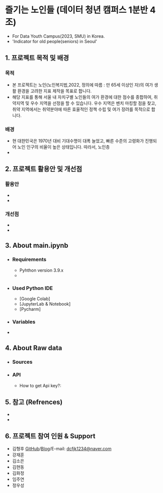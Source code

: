 # 즐기는 노인들 (데이터 청년 캠퍼스 1분반 4조)
- For Data Youth Campus(2023, SMU) in Korea.
- 'Indicator for old people(seniors) in Seoul'

## 1. 프로젝트 목적 및 배경
  ### 목적
  - 본 프로젝트는 노인(노인복지법,2022, 정의에 따름 : 만 65세 이상인 자)의 여가 생활 환경을 고려한 지표 제작을 목표로 합니다.
  - 해당 지표를 통해 서울 내 자치구별 노인들의 여가 환경에 대한 점수를 종합하여, 취약지역 및 우수 지역을 선정을 할 수 있습니다.
    우수 지역은 벤치 마킹할 점을 찾고, 취약 지역에서는 취약분야에 따른 효울적인 정책 수립 및 여가 장려를 목적으로 합니다.

  ### 배경
  - 현 대한민국은 1970년 대비 기대수명이 대폭 늘었고, 빠른 수준의 고령화가 진행되어 노인 인구의 비율이 높은 상태입니다.
    따라서, 노인층
  -
  

## 2. 프로젝트 활용안 및 개선점
 ### 활용안
  -
  -
 ### 개선점
  -
  -
## 3. About main.ipynb
 - ### Requirements
   - Pyhthon version 3.9.x 
   -
 - ### Used Python IDE
   - [Google Colab]
   - [JupyterLab & Notebook]
   - [Pycharm]
 - ### Variables
 - 
## 4. About Raw data
 - ### Sources
 - ### API
   - How to get Api key?: 
## 5. 참고 (Refrences)
 -
 -
## 6. 프로젝트 참여 인원 & Support
- 김형후 [GitHub](https://github.com/Shaerrr)/[Blog](https://blog.naver.com/dcfjk1234)/E-mail: dcfjk1234@naver.com
- 강재훈 
- 김소은
- 김현동
- 김화정
- 임주연
- 정우성
  
